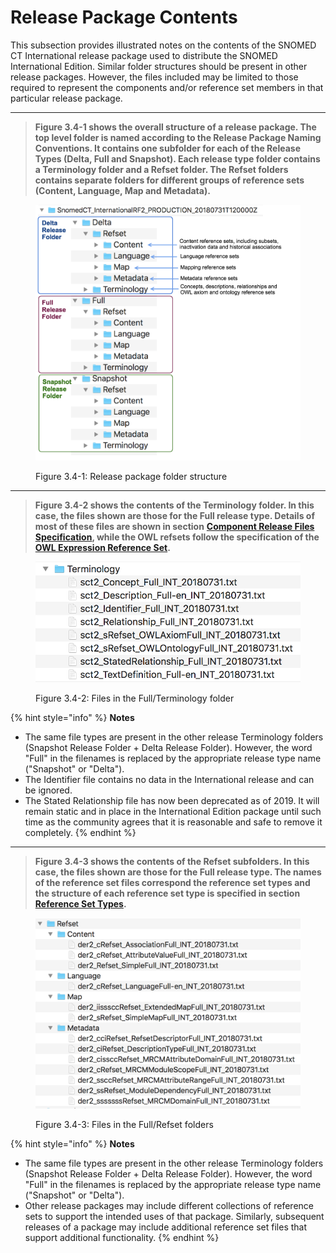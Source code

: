 # Release Package Contents

This subsection provides illustrated notes on the contents of the SNOMED CT International release package used to distribute the SNOMED International Edition. Similar folder structures should be present in other release packages. However, the files included may be limited to those required to represent the components and/or reference set members in that particular release package.

***

> **Figure 3.4-1 shows the overall structure of a release package. The top level folder is named according to the Release Package Naming Conventions. It contains one subfolder for each of the Release Types (Delta, Full and Snapshot). Each release type folder contains a Terminology folder and a Refset folder. The Refset folders contains separate folders for different groups of reference sets (Content, Language, Map and Metadata).**

<div data-full-width="true"><figure><img src="../images/71172630.png" alt=""><figcaption><p>Figure 3.4-1: Release package folder structure</p></figcaption></figure></div>

***

> **Figure 3.4-2 shows the contents of the Terminology folder. In this case, the files shown are those for the Full release type. Details of most of these files are shown in section** [**Component Release Files Specification**](<../4 component-release-files-specification/>)**, while the OWL refsets follow the specification of the** [**OWL Expression Reference Set**](<../5 reference-set-release-files-specification/5.2 reference-set-types/5.2.1 content-reference-sets/5.2.1.9-owl-expression-reference-set.md>)**.**

<div data-full-width="true"><figure><img src="../images/71172632.png" alt=""><figcaption><p>Figure 3.4-2: Files in the Full/Terminology folder</p></figcaption></figure></div>

{% hint style="info" %}
**Notes**

* The same file types are present in the other release Terminology folders (Snapshot Release Folder + Delta Release Folder). However, the word "Full" in the filenames is replaced by the appropriate release type name ("Snapshot" or "Delta").
* The Identifier file contains no data in the International release and can be ignored.
* The Stated Relationship file has now been deprecated as of 2019.  It will remain static and in place in the International Edition package until such time as the community agrees that it is reasonable and safe to remove it completely.
{% endhint %}

***

> **Figure 3.4-3 shows the contents of the Refset subfolders. In this case, the files shown are those for the Full release type. The names of the reference set files correspond the reference set types and the structure of each reference set type is specified in section** [**Reference Set Types**](<../5 reference-set-release-files-specification/5.2 reference-set-types/>)**.**

<div data-full-width="true"><figure><img src="../images/71172631.png" alt=""><figcaption><p>Figure 3.4-3: Files in the Full/Refset folders</p></figcaption></figure></div>

{% hint style="info" %}
**Notes**

* The same file types are present in the other release Terminology folders (Snapshot Release Folder + Delta Release Folder). However, the word "Full" in the filenames is replaced by the appropriate release type name ("Snapshot" or "Delta").
* Other release packages may include different collections of reference sets to support the intended uses of that package. Similarly, subsequent releases of a package may include additional reference set files that support additional functionality.
{% endhint %}

